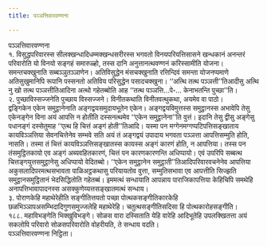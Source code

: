 ```yaml
---
title: पञ्ञत्तिवारवण्णना

---
```

पञ्ञत्तिवारवण्णना  
१. विसुद्धपरिवारस्स सीलक्खन्धादिधम्मक्खन्धसरीरस्स भगवतो विनयपरियत्तिसासने खन्धकानं अनन्तरं परिवारोति यो विनयो सङ्गहं समारुळ्हो, तस्स दानि अनुत्तानत्थवण्णनं करिस्सामीति योजना।  
समन्तचक्खुनाति सब्बञ्ञुतञ्ञाणेन। अतिविसुद्धेन मंसचक्खुनाति रत्तिन्दिवं समन्ता योजनप्पमाणे अतिसुखुमानिपि रूपानि पस्सनतो अतिविय परिसुद्धेन पसादचक्खुना। ‘‘अत्थि तत्थ पञ्ञत्ती’’तिआदीसु अत्थि नु खो तत्थ पञ्ञत्तीतिआदिना अत्थो गहेतब्बोति आह ‘‘तत्थ पञ्ञत्ति…पे॰… केनाभतन्ति पुच्छा’’ति।  
२. पुच्छाविस्सज्जनेति पुच्छाय विस्सज्जने। विनीतकथाति विनीतवत्थुकथा, अयमेव वा पाठो।  
द्वङ्गिकेन एकेन समुट्ठानेनाति अङ्गद्वयसमुदायभूतेन एकेन। अङ्गद्वयविमुत्तस्स समुट्ठानस्स अभावेपि तेसु एकेनङ्गेन विना अयं आपत्ति न होतीति दस्सनत्थमेव ‘‘एकेन समुट्ठानेना’’ति वुत्तं। इदानि तेसु द्वीसु अङ्गेसु पधानङ्गं दस्सेतुमाह ‘‘एत्थ हि चित्तं अङ्गं होती’’तिआदि। यस्मा पन मग्गेनमग्गप्पटिपत्तिसङ्खाताय कायविञ्ञत्तिया सेवनचित्तेनेव सम्भवे सति अयं तं अङ्गद्वयं उपादाय भगवता पञ्ञत्ता आपत्तिसम्मुति होति, नासति। तस्मा तं चित्तं कायविञ्ञत्तिसङ्खातस्स कायस्स अङ्गं कारणं होति, न आपत्तिया। तस्स पन तंसमुट्ठितकायो एव अङ्गं अब्यवहितकारणं, चित्तं पन कारणकारणन्ति अधिप्पायो। एवं उपरिपि सब्बत्थ चित्तङ्गयुत्तसमुट्ठानेसु अधिप्पायो वेदितब्बो। ‘‘एकेन समुट्ठानेन समुट्ठाती’’तिआदिपरिवारवचनेनेव आपत्तिया अकुसलादिपरमत्थसभावता पाळिअट्ठकथासु परियायतोव वुत्ता, सम्मुतिसभावा एव आपत्तीति सिज्झति समुट्ठानसमुट्ठितानं भेदसिद्धितोति गहेतब्बं। इममत्थं सन्धायाति आपन्नाय पाराजिकापत्तिया केहिचिपि समथेहि अनापत्तिभावापादनस्स असक्कुणेय्यत्तसङ्खातमत्थं सन्धाय।  
३. पोराणकेहि महाथेरेहीति सङ्गीतित्तयतो पच्छा पोत्थकसङ्गीतिकारकेहि छळभिञ्ञापअसम्भिदादिगुणसमुज्जलेहि महाथेरेहि। चतुत्थसङ्गीतिसदिसा हि पोत्थकारोहसङ्गीति।  
१८८. महाविभङ्गेति भिक्खुविभङ्गे। सोळस वारा दस्सिताति येहि वारेहि आदिभूतेहि उपलक्खितत्ता अयं सकलोपि परिवारो सोळसपरिवारोति वोहरीयति, ते सन्धाय वदति।  
पञ्ञत्तिवारवण्णना निट्ठिता।  